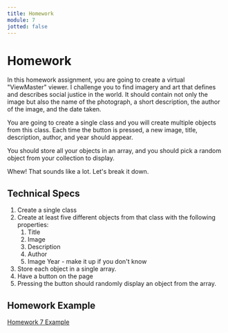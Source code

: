 ```yaml
---
title: Homework
module: 7
jotted: false
---
```


# Homework

In this homework assignment, you are going to create a virtual "ViewMaster" viewer.  I challenge you to find imagery and art that defines and describes social justice in the world. It should contain not only the image but also the name of the photograph, a short description, the author of the image, and the date taken.  

You are going to create a single class and you will create multiple objects from this class.  Each time the button is pressed, a new image, title, description, author, and year should appear.  

You should store all your objects in an array, and you should pick a random object from your collection to display.

Whew! That sounds like a lot. Let's break it down.

## Technical Specs

1. Create a single class
2. Create at least five different objects from that class with the following properties:
   1. Title
   2. Image
   3. Description
   4. Author
   5. Image Year - make it up if you don't know
3. Store each object in a single array.
4. Have a button on the page
5. Pressing the button should randomly display an object from the array.

## Homework Example

[Homework 7 Example](https://github.com/Montana-Media-Arts/441-WebTech-Spring2022-Examples/tree/master/Week%207)
